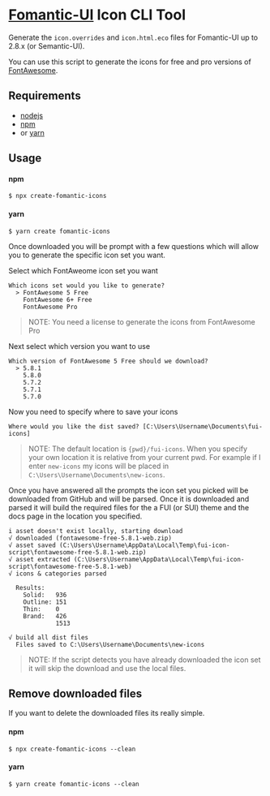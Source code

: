 # [Fomantic-UI](https://github.com/fomantic/Fomantic-UI) Icon CLI Tool

Generate the `icon.overrides` and `icon.html.eco` files for Fomantic-UI up to 2.8.x (or Semantic-UI).

You can use this script to generate the icons for free and pro versions of [FontAwesome](https://fontawesome.com).

## Requirements
 - [nodejs](https://nodejs.org)
 - [npm](https://npmjs.com)
 - or [yarn](https://yarnpkg.com)

## Usage

#### npm
```console
$ npx create-fomantic-icons
```

#### yarn
```console
$ yarn create fomantic-icons
```

Once downloaded you will be prompt with a few questions which will allow you to generate the specific icon set you want.

Select which FontAweome icon set you want
```console
Which icons set would you like to generate?
  > FontAwesome 5 Free
    FontAwesome 6+ Free  
    FontAwesome Pro
```
> NOTE: You need a license to generate the icons from FontAwesome Pro


Next select which version you want to use
```console
Which version of FontAwesome 5 Free should we download?
  > 5.8.1
    5.8.0
    5.7.2
    5.7.1
    5.7.0
```


Now you need to specify where to save your icons
```console
Where would you like the dist saved? [C:\Users\Username\Documents\fui-icons]
```
> NOTE: The default location is `{pwd}/fui-icons`. When you specify your own location it is relative from your current pwd.
> For example if I enter `new-icons` my icons will be placed in `C:\Users\Username\Documents\new-icons`.


Once you have answered all the prompts the icon set you picked will be downloaded from GitHub and will be parsed. 
Once it is downloaded and parsed it will build the required files for the a FUI (or SUI) theme and the docs page in the location
you specified.
```console
i asset doesn't exist locally, starting download
√ downloaded (fontawesome-free-5.8.1-web.zip)
√ asset saved (C:\Users\Username\AppData\Local\Temp\fui-icon-script\fontawesome-free-5.8.1-web.zip)
√ asset extracted (C:\Users\Username\AppData\Local\Temp\fui-icon-script\fontawesome-free-5.8.1-web)
√ icons & categories parsed

  Results:
    Solid:   936
    Outline: 151
    Thin:    0
    Brand:   426
             1513

√ build all dist files
  Files saved to C:\Users\Username\Documents\new-icons
```
> NOTE: If the script detects you have already downloaded the icon set it will skip the download and use the local files.

## Remove downloaded files

If you want to delete the downloaded files its really simple.

#### npm
```console
$ npx create-fomantic-icons --clean
```

#### yarn

```console
$ yarn create fomantic-icons --clean
```
